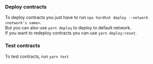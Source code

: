 ### Deploy contracts
To deploy contracts you just have to run `npx hardhat deploy --network <network's name>`. </br>
But you can also use `yarn deploy` to deploy to default network. </br>
If you want to redeploy contracts you can use `yarn deploy:reset`. </br>

### Test contracts
To test contracts, run `yarn test`